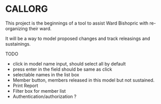 # CALLORG

This project is the beginnings of a tool to
assist Ward Bishopric with re-organizing their ward.

It will be a way to model proposed changes
and track releasings and sustainings.

TODO
- click in model name input, should select all by default
- press enter in the field should be same as click
- selectable names in the list box
- Member button, members released in this model but not sustained.
- Print Report
- Filter box for member list
- Authentication/authorization ?
